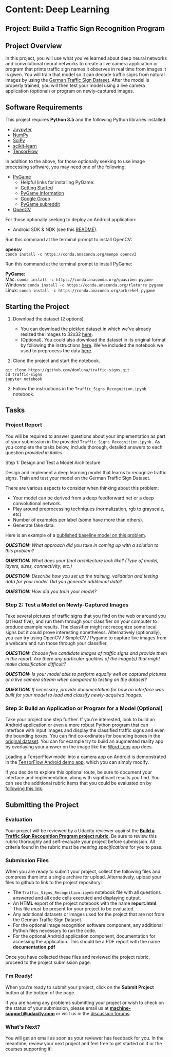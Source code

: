 # Content: Deep Learning
## Project: Build a Traffic Sign Recognition Program

## Project Overview

In this project, you will use what you've learned about deep neural networks and convolutional neural networks to create a live camera application or program that prints traffic sign names it observes in real time from images it is given. You will train that model so it can decode traffic signs from natural images by using the [German Traffic Sign Dataset](http://benchmark.ini.rub.de/?section=gtsrb&subsection=dataset). After the model is properly trained, you will then test your model using a live camera application (optional) or program on newly-captured images.

## Software Requirements

This project requires **Python 3.5** and the following Python libraries installed:

- [Juypyter](http://jupyter.org/)
- [NumPy](http://www.numpy.org/)
- [SciPy](https://www.scipy.org/)
- [scikit-learn](http://scikit-learn.org/)
- [TensorFlow](http://tensorflow.org)

In addition to the above, for those optionally seeking to use image processing software, you may need one of the following:
- [PyGame](http://pygame.org/)
   - Helpful links for installing PyGame:
   - [Getting Started](https://www.pygame.org/wiki/GettingStarted)
   - [PyGame Information](http://www.pygame.org/wiki/info)
   - [Google Group](https://groups.google.com/forum/#!forum/pygame-mirror-on-google-groups)
   - [PyGame subreddit](https://www.reddit.com/r/pygame/)
- [OpenCV](http://opencv.org/)

For those optionally seeking to deploy an Android application:
- Android SDK & NDK (see this [README](https://github.com/tensorflow/tensorflow/blob/master/tensorflow/examples/android/README.md)).

Run this command at the terminal prompt to install OpenCV:

**opencv**  
`conda install -c https://conda.anaconda.org/menpo opencv3`

Run this command at the terminal prompt to install PyGame:

**PyGame:**  
Mac:  `conda install -c https://conda.anaconda.org/quasiben pygame`
Windows: `conda install -c https://conda.anaconda.org/tlatorre pygame`
Linux:  `conda install -c https://conda.anaconda.org/prkrekel pygame`

## Starting the Project

1. Download the dataset (2 options)
    - You can download the pickled dataset in which we've already resized the images to 32x32 [here](https://drive.google.com/drive/folders/0B76KYRlYCyRzYjItVFU4aV91b2c).
    - (Optional). You could also download the dataset in its original format by following the instructions [here](http://benchmark.ini.rub.de/?section=gtsrb&subsection=dataset). We've included the notebook we used to preprocess the data [here](./Process-Traffic-Signs.ipynb).

2. Clone the project and start the notebook.

```
git clone https://github.com/domluna/traffic-signs.git
cd traffic-signs
jupyter notebook
```

3. Follow the instructions in the `Traffic_Signs_Recognition.ipynb` notebook.


## Tasks

### Project Report

You will be required to answer questions about your implementation as part of your submission in the provided `Traffic_Signs_Recognition.ipynb.` As you complete the tasks below, include thorough, detailed answers to each question *provided in italics*.

Step 1: Design and Test a Model Architecture

Design and implement a deep learning model that learns to recognize traffic signs. Train and test your model on the German Traffic Sign Dataset.

There are various aspects to consider when thinking about this problem:

- Your model can be derived from a deep feedforward net or a deep convolutional network.
- Play around preprocessing techniques (normalization, rgb to grayscale, etc)
- Number of examples per label (some have more than others).
- Generate fake data.

Here is an example of a [published baseline model on this problem](http://yann.lecun.com/exdb/publis/pdf/sermanet-ijcnn-11.pdf).

***QUESTION:*** _What approach did you take in coming up with a solution to this problem?_

***QUESTION:*** _What does your final architecture look like? (Type of model, layers, sizes, connectivity, etc.)_

***QUESTION:*** _Describe how you set up the training, validation and testing data for your model. Did you generate additional data?_

***QUESTION:*** _How did you train your model?_

### Step 2: Test a Model on Newly-Captured Images

Take several pictures of traffic signs that you find on the web or around you (at least five), and run them through your classifier on your computer to produce example results. The classifier might not recognize some local signs but it could prove interesting nonetheless. Alternatively (optionally), you can try using OpenCV / SimpleCV / Pygame to capture live images from a webcam and run those through your classifier.


***QUESTION:*** _Choose five candidate images of traffic signs and provide them in the report. Are there any particular qualities of the image(s) that might make classification difficult?_

***QUESTION:*** _Is your model able to perform equally well on captured pictures or a live camera stream when compared to testing on the dataset?_

***QUESTION:*** _If necessary, provide documentation for how an interface was built for your model to load and classify newly-acquired images._

### Step 3: Build an Application or Program for a Model (Optional)

Take your project one step further. If you're interested, look to build an Android application or even a more robust Python program that can interface with input images and display the classified traffic signs and even the bounding boxes. You can find co-ordinates for bounding boxes in the [original dataset](http://benchmark.ini.rub.de/?section=gtsrb&subsection=dataset). You can for example try to build an augmented reality app by overlaying your answer on the image like the [Word Lens](https://en.wikipedia.org/wiki/Word_Lens) app does.

Loading a TensorFlow model into a camera app on Android is demonstrated in the [TensorFlow Android demo app](https://github.com/tensorflow/tensorflow/tree/master/tensorflow/examples/android), which you can simply modify.

If you decide to explore this optional route, be sure to document your interface and implementation, along with significant results you find. You can see the additional rubric items that you could be evaluated on by [following this link](https://review.udacity.com/#!/rubrics/413/view).

## Submitting the Project

### Evaluation

Your project will be reviewed by a Udacity reviewer against the **<a href="https://review.udacity.com/#!/rubrics/413/view" target="_blank">Build a Traffic Sign Recognition Program project rubric</a>**. Be sure to review this rubric thoroughly and self-evaluate your project before submission. All criteria found in the rubric must be *meeting specifications* for you to pass.

### Submission Files

When you are ready to submit your project, collect the following files and compress them into a single archive for upload. Alternatively, upload your files to github to link to the project repository:

 - The `Traffic_Signs_Recognition.ipynb` notebook file with all questions answered and all code cells executed and displaying output.
 - An **HTML** export of the project notebook with the name **report.html**. This file *must* be present for your project to be evaluated.
 - Any additional datasets or images used for the project that are not from the German Traffic Sign Dataset.
 - For the optional image recognition software component, any additional Python files necessary to run the code.
 - For the optional Android application component, documentation for accessing the application. This should be a PDF report with the name **documentation.pdf**

Once you have collected these files and reviewed the project rubric, proceed to the project submission page.

### I'm Ready!

When you're ready to submit your project, click on the **Submit Project** button at the bottom of the page.

If you are having any problems submitting your project or wish to check on the status of your submission, please email us at **machine-support@udacity.com** or visit us in the <a href="http://discussions.udacity.com" target="_blank">discussion forums</a>.

### What's Next?

You will get an email as soon as your reviewer has feedback for you. In the meantime, review your next project and feel free to get started on it or the courses supporting it!
